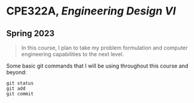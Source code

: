# CPE322A, *Engineering Design VI*
## **Spring 2023**
> In this course, I plan to take my problem formulation and computer engineering capabilities to the next level.

Some basic git commands that I will be using throughout this course and beyond:

```
git status
git add
git commit

```
